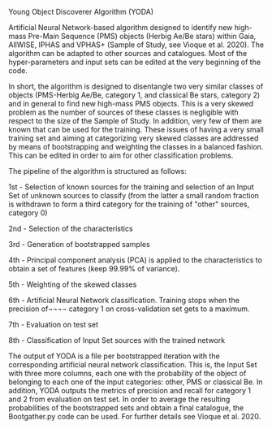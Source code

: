 Young Object Discoverer Algorithm (YODA)

Artificial Neural Network-based algorithm designed to identify new high-mass Pre-Main Sequence (PMS) objects (Herbig Ae/Be stars) within Gaia, AllWISE, IPHAS and VPHAS+ (Sample of Study, see Vioque et al. 2020). The algorithm can be adapted to other sources and catalogues. Most of the hyper-parameters and input sets can be edited at the very beginning of the code.

In short, the algorithm is designed to disentangle two very similar classes of objects (PMS-Herbig Ae/Be, category 1, and classical Be stars, category 2) and in general to find new high-mass PMS objects. This is a very skewed problem as the number of sources of these classes is negligible with respect to the size of the Sample of Study. In addition, very few of them are known that can be used for the training. These issues of having a very small training set and aiming at categorizing very skewed classes are addressed by means of bootstrapping and weighting the classes in a balanced fashion. This can be edited in order to aim for other classification problems.

The pipeline of the algorithm is structured as follows:

1st - Selection of known sources for the training and selection of an Input Set of unknown sources to classify (from the latter a small random fraction is withdrawn to form a third category for the training of "other" sources, category 0)

2nd - Selection of the characteristics

3rd - Generation of bootstrapped samples

4th - Principal component analysis (PCA) is applied to the characteristics to obtain a set of features (keep 99.99% of variance).

5th - Weighting of the skewed classes

6th - Artificial Neural Network classification. Training stops when the precision of¬¬¬¬ category 1 on cross-validation set gets to a maximum.

7th - Evaluation on test set

8th - Classification of Input Set sources with the trained network

The output of YODA is a file per bootstrapped iteration with the corresponding artificial neural network classification. This is, the Input Set with three more columns, each one with the probability of the object of belonging to each one of the input categories: other, PMS or classical Be. In addition, YODA outputs the metrics of precision and recall for category 1 and 2 from evaluation on test set. In order to average the resulting probabilities of the bootstrapped sets and obtain a final catalogue, the Bootgather.py code can be used. For further details see Vioque et al. 2020.
